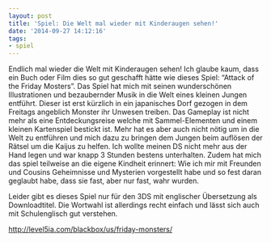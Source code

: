 ```yaml
---
layout: post
title: 'Spiel: Die Welt mal wieder mit Kinderaugen sehen!'
date: '2014-09-27 14:12:16'
tags:
- spiel
---
```


Endlich mal wieder die Welt mit Kinderaugen sehen! Ich glaube kaum, dass ein Buch oder Film dies so gut geschafft hätte wie dieses Spiel: “Attack of the Friday Mosters”. Das Spiel hat mich mit seinen wunderschönen Illustrationen und bezaubernder Musik in die Welt eines kleinen Jungen entführt. Dieser ist erst kürzlich in ein japanisches Dorf gezogen in dem Freitags angeblich Monster ihr Unwesen treiben. Das Gameplay ist nicht mehr als eine Entdeckungsreise welche mit Sammel-Elementen und einem kleinen Kartenspiel bestickt ist. Mehr hat es aber auch nicht nötig um in die Welt zu entführen und mich dazu zu bringen dem Jungen beim auflösen der Rätsel um die Kaijus zu helfen. Ich wollte meinen DS nicht mehr aus der Hand legen und war knapp 3 Stunden bestens unterhalten. Zudem hat mich das spiel teilweise an die eigene Kindheit erinnert: Wie ich mir mit Freunden und Cousins Geheimnisse und Mysterien vorgestellt habe und so fest daran geglaubt habe, dass sie fast, aber nur fast, wahr wurden.

Leider gibt es dieses Spiel nur für den 3DS mit englischer Übersetzung als Downloadtitel. Die Wortwahl ist allerdings recht einfach und lässt sich auch mit Schulenglisch gut verstehen.

http://level5ia.com/blackbox/us/friday-monsters/